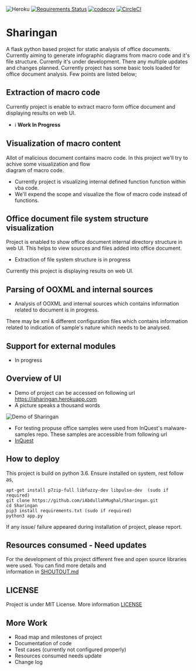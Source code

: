 

![Heroku](http://heroku-badge.herokuapp.com/?app=isharingan&style=flat)  [![Requirements Status](https://requires.io/github/iAbdullahMughal/Sharingan/requirements.svg?branch=master)](https://requires.io/github/iAbdullahMughal/Sharingan/requirements/?branch=master) [![codecov](https://codecov.io/gh/iAbdullahMughal/Sharingan/branch/master/graph/badge.svg)](https://codecov.io/gh/iAbdullahMughal/Sharingan) [![CircleCI](https://circleci.com/gh/iAbdullahMughal/Sharingan.svg?style=svg)](https://circleci.com/gh/iAbdullahMughal/Sharingan)  
  
# Sharingan  
A flask python based project for static analysis of office documents. Currently aiming to generate infographic diagrams 
from macro code and it's file structure. Currently it's under development. There any multiple updates and changes 
planned. Currently project has some basic tools loaded for office document analysis. Few points are listed below;

## Extraction of macro code  
Currently project is enable to extract macro form office document and displaying results on web UI.  
- :information_source: **Work In Progress**
  
## Visualization of macro content  
Allot of malicious document contains macro code. In this project we'll try to achive some visualization and flow  
diagram of macro code.  
- Currently project is visualizing internal defined function function within vba code.   
- We'll expend the scope and visualize the flow of macro code instead of functions.   
     
## Office document file system structure visualization 
Project is enabled to show office document internal directory structure in web UI. This helps to view sources and files 
added into office document.
- Extraction of file system structure is in progress

Currently this project is displaying results on web UI.
  
## Parsing of OOXML and internal sources 
- Analysis of OOXML and internal sources which contains information related to document is in progress.

There may be xml & different configuration files which contains information related to indication of sample's nature 
which needs to be analysed. 
  
## Support for external modules   
- In progress 
  
## Overview of UI  
- Demo of project can be accessed on following url https://isharingan.herokuapp.com  
- A picture speaks a thousand words

![Demo of Sharingan](./stuff/Info.gif)  
- For testing propuse office samples were used from InQuest's malware-samples repo. These samples are accessible from
following url 
- [InQuest](https://github.com/InQuest/malware-samples)   
  
## How to deploy   
This project is build on python 3.6. Ensure installed on system, rest follow as,

    apt-get install p7zip-full libfuzzy-dev libpulse-dev  (sudo if required)
    git clone https://github.com/iAbdullahMughal/Sharingan.git
    cd Sharingan
    pip3 install requirements.txt (sudo if required)
    python3 app.py
 
 If any issue/ failure appeared during installation of project, please report.

## Resources consumed  - Need updates
For the development of this project different free and open source libraries were used. You can find more details and   
information in [SHOUTOUT.md](./stuff/SHOUTOUT.md)  
  
## LICENSE 
Project is under MIT License. More information [LICENSE](./stuff/LICENSE)

## More Work
- Road map and milestones of project 
- Documentation of code
- Test cases (currently not configured properly)
- Resources consumed needs update
- Change log